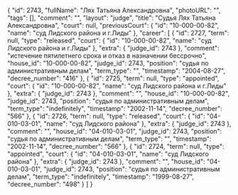 {
    "id": 2743,
    "fullName": "Лях Татьяна Александровна",
    "photoURL": "",
    "tags": [],
    "comment": "",
    "layout": "judge",
    "title": "Судья Лях Татьяна Александровна",
    "court": null,
    "previousCourt": {
        "id": "10-000-00-82",
        "name": "суд Лидского района и г.Лиды"
    },
    "career": [
        {
            "id": 2727,
            "term": null,
            "type": "released",
            "court": {
                "id": "10-000-00-82",
                "name": "суд Лидского района и г.Лиды"
            },
            "extra": {
                "judge_id": 2743
            },
            "comment": "истечение пятилетнего срока и отказ в назначении бессрочно",
            "house_id": "10-000-00-82",
            "judge_id": 2743,
            "position": "судья по административным делам",
            "term_type": "",
            "timestamp": "2004-08-27",
            "decree_number": "416"
        },
        {
            "id": 2725,
            "term": null,
            "type": "appointed",
            "court": {
                "id": "10-000-00-82",
                "name": "суд Лидского района и г.Лиды"
            },
            "extra": {
                "judge_id": 2743
            },
            "comment": "",
            "house_id": "10-000-00-82",
            "judge_id": 2743,
            "position": "судья по административным делам",
            "term_type": "indefinitely",
            "timestamp": "2002-11-14",
            "decree_number": "566"
        },
        {
            "id": 2726,
            "term": null,
            "type": "released",
            "court": {
                "id": "04-010-03-01",
                "name": "суд Лидского района"
            },
            "extra": {
                "judge_id": 2743
            },
            "comment": "",
            "house_id": "04-010-03-01",
            "judge_id": 2743,
            "position": "судья по административным делам",
            "term_type": "",
            "timestamp": "2002-11-14",
            "decree_number": "566"
        },
        {
            "id": 2724,
            "term": null,
            "type": "appointed",
            "court": {
                "id": "04-010-03-01",
                "name": "суд Лидского района"
            },
            "extra": {
                "judge_id": 2743
            },
            "comment": "",
            "house_id": "04-010-03-01",
            "judge_id": 2743,
            "position": "судья по административным делам",
            "term_type": "indefinitely",
            "timestamp": "1999-08-27",
            "decree_number": "498"
        }
    ]
}